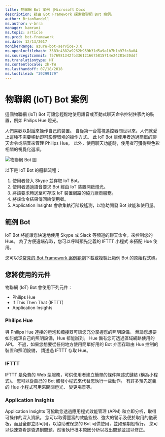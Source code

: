 ```yaml
---
title: 物聯網 Bot 案例 |Microsoft Docs
description: 藉由 Bot Framework 探索物聯網 Bot 案例。
author: BrianRandell
ms.author: v-brra
manager: kamrani
ms.topic: article
ms.prod: bot-framework
ms.date: 12/13/2017
monikerRange: azure-bot-service-3.0
ms.openlocfilehash: 3583c4382a9262b959b31d5a9a1b7b1b97fc8a04
ms.sourcegitcommit: f576981342fb3361216675815714e24281e20ddf
ms.translationtype: HT
ms.contentlocale: zh-TW
ms.lasthandoff: 07/18/2018
ms.locfileid: "39299179"
---
```

# <a name="internet-of-things-iot-bot-scenario"></a>物聯網 (IoT) Bot 案例
這個物聯網 (IoT) Bot 可讓您輕鬆地使用語音或互動式聊天命令控制住家內的裝置，例如 Philips Hue 燈光。

人們喜歡以對話來操作自己的裝置。 自從第一台電視遙控器問世以來，人們就愛上這種不需要移動即可影響環境的操作方式。 此 IoT Bot 讓使用者透過簡單的聊天命令或語音來管理 Philips Hue。 此外，使用聊天功能時，使用者可獲得與色彩相關的視覺化選項。

![物聯網 Bot 圖](~/media/scenarios/bot-service-scenario-iot-bot.png)

以下是 IoT Bot 的邏輯流程：

1. 使用者登入 Skype 並存取 IoT Bot。
2. 使用者透過語音要求 Bot 經由 IoT 裝置開啟燈光。
3. 將該要求轉送至可存取 IoT 裝置網路的協力廠商服務。
4. 將該命令結果傳回給使用者。
5. Application Insights 會收集執行階段遙測，以協助開發 Bot 效能和使用量。

## <a name="sample-bot"></a>範例 Bot
IoT Bot 將能讓您快速地使用 Skype 或 Slack 等頻道的聊天命令，來控制您的 Hue。 為了方便遠端存取，您可以呼叫預先定義的 IFTTT 小程式 來搭配 Hue 使用。

您可以從[常見的 Bot Framework 案例範例](https://aka.ms/bot/scenarios)下載或複製此範例 Bot 的原始程式碼。

## <a name="components-youll-use"></a>您將使用的元件
物聯網 (IoT) Bot 會使用下列元件：
-   Philips Hue
-   If This Then That (IFTTT)
-   Application Insights

### <a name="philips-hue"></a>Philips Hue
與 Philips Hue 連接的燈泡和橋接器可讓您充分掌握您的照明設備。 無論您想要如何處理自己的照明設備，Hue 都能辦到。 Hue 備有您可透過區域網路使用的 API。 不過，如果您想要從任何地方使用簡單好用的 Bot 介面存取由 Hue 控制的裝置和照明設備， 請透過 IFTTT 存取 Hue。

### <a name="ifttt"></a>IFTTT
IFTTT 是免費的 Web 型服務，可供使用者建立簡單的條件陳述式鏈結 (稱為小程式)。 您可以從自己的 Bot 觸發小程式來代替您執行一些動作。 有許多預先定義的 Hue 小程式可用來開關燈光、 變更場景等。

### <a name="application-insights"></a>Application Insights
Application Insights 可協助您透過應用程式效能管理 (APM) 和立即分析，取得可操作的深入資訊。 您可以取得豐富的效能監視、強大的警示及便於取用的儀表板，而且全都立即可用，以協助確保您的 Bot 可供使用，並如預期般執行。 您可以快速查看是否遇到問題，然後執行根本原因分析以找出問題並加以修正。
